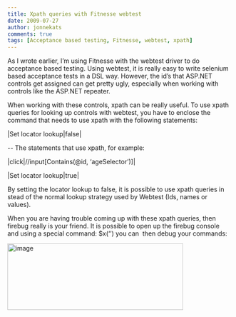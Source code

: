 ```yaml
---
title: Xpath queries with Fitnesse webtest
date: 2009-07-27
author: jonnekats
comments: true
tags: [Acceptance based testing, Fitnesse, webtest, xpath]
---
```

<p>As I wrote earlier, I’m using Fitnesse with the webtest driver to do acceptance based testing. Using webtest, it is really easy to write selenium based acceptance tests in a DSL way. However, the id’s that ASP.NET controls get assigned can get pretty ugly, especially when working with controls like the ASP.NET repeater. </p>  <p>When working with these controls, xpath can be really useful. To use xpath queries for looking up controls with webtest, you have to enclose the command that needs to use xpath with the following statements:</p>  <p>|Set locator lookup|false|</p>  <p>-- The statements that use xpath, for example:</p>  <p>|click|//input[Contains(@id, ‘ageSelector’)]|</p>  <p>|Set locator lookup|true|</p>  <p>By setting the locator lookup to false, it is possible to use xpath queries in stead of the normal lookup strategy used by Webtest (Ids, names or values).</p>  <p>When you are having trouble coming up with these xpath queries, then firebug really is your friend. It is possible to open up the firebug console and using a special command: $x(‘’) you can&#160; then debug your commands:</p>  <p><a href="http://jonnekats.files.wordpress.com/2009/07/image.png"><img style="border-bottom:0;border-left:0;display:inline;border-top:0;border-right:0;" title="image" border="0" alt="image" src="http://jonnekats.files.wordpress.com/2009/07/image_thumb.png" width="394" height="149" /></a></p>
